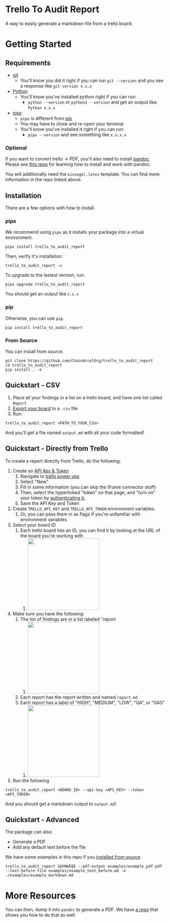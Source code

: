 # Trello To Audit Report

A way to easily generate a markdown file from a trello board.

# Getting Started

## Requirements


- [git](https://git-scm.com/book/en/v2/Getting-Started-Installing-Git)
  - You'll know you did it right if you can run `git --version` and you see a response like `git version x.x.x`
- [Python](https://www.python.org/downloads/)
  - You'll know you've installed python right if you can run:
    - `python --version` or `python3 --version` and get an output like: `Python x.x.x`
- [pipx](https://pypa.github.io/pipx/installation/)
  - `pipx` is different from [pip](https://pypi.org/project/pip/)
  - You may have to close and re-open your terminal
  - You'll know you've installed it right if you can run:
    - `pipx --version` and see something like `x.x.x.x`

### Optional

If you want to convert trello -> PDF, you'll also need to install [pandoc](https://pandoc.org/). Please see [this repo](https://github.com/ChainAccelOrg/audit-report-templating) for learning how to install and work with pandoc. 

You will additionally need the `eisvogel.latex` template. You can find more information in the repo linked above. 

## Installation

There are a few options with how to install.

### pipx 

We recommend using `pipx` as it installs your package into a virtual environment. 

```
pipx install trello_to_audit_report
```

Then, verify it's installation: 
```
trello_to_audit_report -v
```

To upgrade to the lastest version, run:

```
pipx upgrade trello_to_audit_report
```

You should get an output like `x.x.x`

### pip

Otherwise, you can use `pip`.

```
pip install trello_to_audit_report
```

### From Source

You can install from source.

```
git clone https://github.com/ChainAccelOrg/trello_to_audit_report
cd trello_to_audit_report
pip install . -e
```

## Quickstart - CSV

1. Place all your findings in a list on a trello board, and have one list called `Report`
2. [Export your board](https://support.atlassian.com/trello/docs/exporting-data-from-trello/) to a `.csv` file
3. Run:

```
trello_to_audit_report <PATH_TO_YOUR_CSV>
```

And you'll get a file named `output.md` with all your code formatted!

## Quickstart - Directly from Trello

To create a report directly from Trello, do the following:

1. Create an [API Key & Token](https://developer.atlassian.com/cloud/trello/guides/rest-api/api-introduction/)
   1. Navigate to [trello power ups](https://trello.com/power-ups/admin)
   2. Select "New"
   3. Fill in some information (you can skip the Iframe connector stuff)
   4. Then, select the hyperlinked "token" on that page, and "turn on" your token by [authenticating it.](https://developer.atlassian.com/cloud/trello/guides/rest-api/api-introduction/#authentication-and-authorization)
   5. Save the API Key and Token 
2. Create `TRELLO_API_KEY` and `TRELLO_API_TOKEN` environment variables.
   1. Or, you can pass them in as flags if you're unfamiliar with environment variables
3. Select your board ID
   1. Each trello board has an ID, you can find it by looking at the URL of the board you're working with
      1. <img src="./img/trello-url.png" width="225">
4. Make sure you have the following:
   1. The list of findings are in a list labeled "report 
      1. <img src="./img/list-report.png" width="225">
   2. Each report has the report written and named `report.md`
   3. Each report has a label of "HIGH", "MEDIUM", "LOW", "QA", or "GAS" 
      1. <img src="./img/requirements.png" width="225">
5. Run the following

```
trello_to_audit_report <BOARD_ID> --api-key <API_KEY> --token <API_TOKEN>
```

And you should get a markdown output to `output.md`!


## Quickstart - Advanced

The package can also:
- Generate a PDF
- Add any default text before the file

We have some examples in this repo if you [installed from source](#from-source).

```
trello_to_audit_report 1AhNmEQE --pdf-output examples/example_pdf.pdf --text-before-file examples/example_text_before.md -o ./examples/example_markdown.md
```


# More Resources

You can then, dump it into `pandoc` to generate a PDF. We have [a repo](https://github.com/ChainAccelOrg/audit-report-templating) that shows you how to do that as well. 
